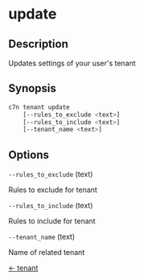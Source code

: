 # update

## Description

Updates settings of your user's tenant

## Synopsis

```bash
c7n tenant update
    [--rules_to_exclude <text>]
    [--rules_to_include <text>]
    [--tenant_name <text>]
```

## Options

`--rules_to_exclude` (text) 

Rules to exclude for tenant

`--rules_to_include` (text) 

Rules to include for tenant

`--tenant_name` (text) 

Name of related tenant


[← tenant](./index.md)